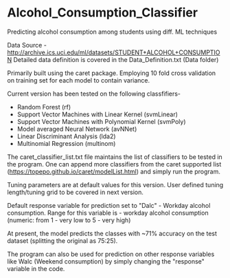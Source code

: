 # Alcohol_Consumption_Classifier
Predicting alcohol consumption among students using diff. ML techniques

Data Source - http://archive.ics.uci.edu/ml/datasets/STUDENT+ALCOHOL+CONSUMPTION
Detailed data definition is covered in the Data_Definition.txt (Data folder)

Primarily built using the caret package.
Employing 10 fold cross validation on training set for each model to contain variance.

Current version has been tested on the following classfifiers-

* Random Forest (rf)
* Support Vector Machines with Linear Kernel (svmLinear)
* Support Vector Machines with Polynomial Kernel (svmPoly)
* Model averaged Neural Network (avNNet)
* Linear Discriminant Analysis (lda2)
* Multinomial Regression (multinom)

The caret_classifier_list.txt file maintains the list of classifiers to be tested in the program. One can append more classifiers from the caret supported list (https://topepo.github.io/caret/modelList.html) and simply run the program.

Tuning parameters are at default values for this version. User defined tuning length/tuning grid to be covered in next version.

Default response variable for prediction set to "Dalc" - Workday alcohol consumption.
Range for this variable is - workday alcohol consumption (numeric: from 1 - very low to 5 - very high)

At present, the model predicts the classes with ~71% accuracy on the test dataset (splitting the original as 75:25).

The program can also be used for prediction on other response variables like Walc (Weekend consumption) by simply changing the "response" variable in the code.
